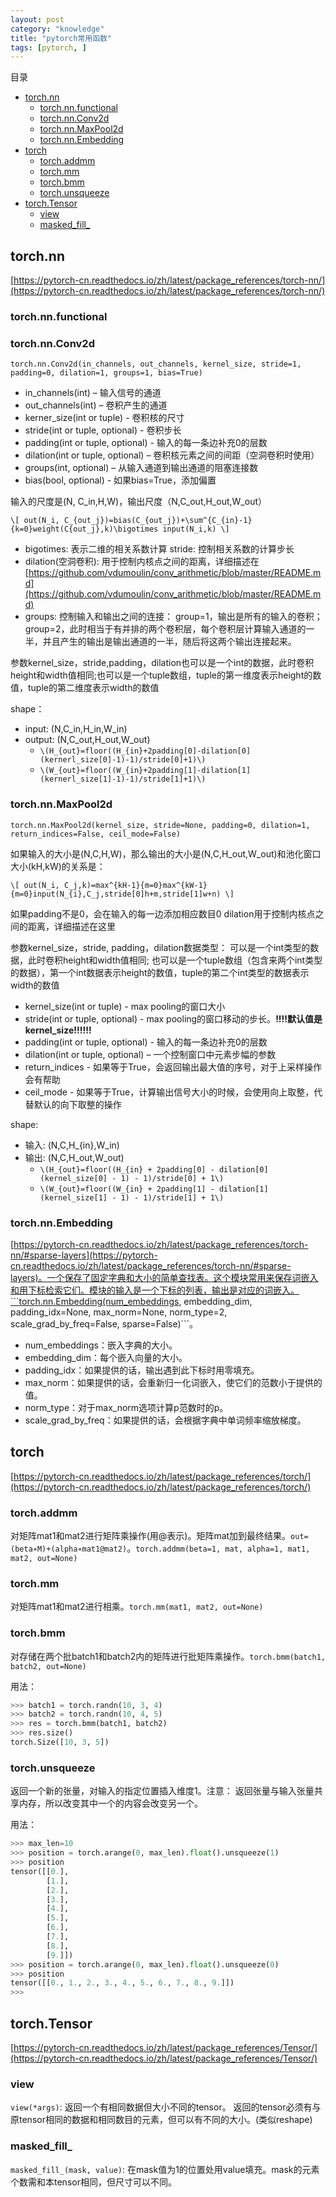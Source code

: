 ```yaml
---
layout: post
category: "knowledge"
title: "pytorch常用函数"
tags: [pytorch, ]
---
```


目录

<!-- TOC -->

- [torch.nn](#torchnn)
    - [torch.nn.functional](#torchnnfunctional)
    - [torch.nn.Conv2d](#torchnnconv2d)
    - [torch.nn.MaxPool2d](#torchnnmaxpool2d)
    - [torch.nn.Embedding](#torchnnembedding)
- [torch](#torch)
    - [torch.addmm](#torchaddmm)
    - [torch.mm](#torchmm)
    - [torch.bmm](#torchbmm)
    - [torch.unsqueeze](#torchunsqueeze)
- [torch.Tensor](#torchtensor)
    - [view](#view)
    - [masked_fill_](#maskedfill)

<!-- /TOC -->

## torch.nn

[https://pytorch-cn.readthedocs.io/zh/latest/package_references/torch-nn/](https://pytorch-cn.readthedocs.io/zh/latest/package_references/torch-nn/)

### torch.nn.functional

### torch.nn.Conv2d

```torch.nn.Conv2d(in_channels, out_channels, kernel_size, stride=1, padding=0, dilation=1, groups=1, bias=True)```

+ in_channels(int) – 输入信号的通道
+ out_channels(int) – 卷积产生的通道
+ kerner_size(int or tuple) - 卷积核的尺寸
+ stride(int or tuple, optional) - 卷积步长
+ padding(int or tuple, optional) - 输入的每一条边补充0的层数
+ dilation(int or tuple, optional) – 卷积核元素之间的间距（空洞卷积时使用）
+ groups(int, optional) – 从输入通道到输出通道的阻塞连接数
+ bias(bool, optional) - 如果bias=True，添加偏置

输入的尺度是(N, C_in,H,W)，输出尺度（N,C_out,H_out,W_out）

`\[
out(N_i, C_{out_j})=bias(C_{out_j})+\sum^{C_{in}-1}{k=0}weight(C{out_j},k)\bigotimes input(N_i,k)
\]`

+ bigotimes: 表示二维的相关系数计算 stride: 控制相关系数的计算步长 
+ dilation(空洞卷积): 用于控制内核点之间的距离，详细描述在[https://github.com/vdumoulin/conv_arithmetic/blob/master/README.md](https://github.com/vdumoulin/conv_arithmetic/blob/master/README.md)
+ groups: 控制输入和输出之间的连接： group=1，输出是所有的输入的卷积；group=2，此时相当于有并排的两个卷积层，每个卷积层计算输入通道的一半，并且产生的输出是输出通道的一半，随后将这两个输出连接起来。

参数kernel_size，stride,padding，dilation也可以是一个int的数据，此时卷积height和width值相同;也可以是一个tuple数组，tuple的第一维度表示height的数值，tuple的第二维度表示width的数值

shape：

+ input: (N,C_in,H_in,W_in) 
+ output: (N,C_out,H_out,W_out)
    + `\(H_{out}=floor((H_{in}+2padding[0]-dilation[0](kernerl_size[0]-1)-1)/stride[0]+1)\)`
    + `\(W_{out}=floor((W_{in}+2padding[1]-dilation[1](kernerl_size[1]-1)-1)/stride[1]+1)\)`

### torch.nn.MaxPool2d

```torch.nn.MaxPool2d(kernel_size, stride=None, padding=0, dilation=1, return_indices=False, ceil_mode=False)```

如果输入的大小是(N,C,H,W)，那么输出的大小是(N,C,H_out,W_out)和池化窗口大小(kH,kW)的关系是：

`\[
out(N_i, C_j,k)=max^{kH-1}{m=0}max^{kW-1}{m=0}input(N_{i},C_j,stride[0]h+m,stride[1]w+n)
\]`

如果padding不是0，会在输入的每一边添加相应数目0 
dilation用于控制内核点之间的距离，详细描述在这里

参数kernel_size，stride, padding，dilation数据类型： 可以是一个int类型的数据，此时卷积height和width值相同; 也可以是一个tuple数组（包含来两个int类型的数据），第一个int数据表示height的数值，tuple的第二个int类型的数据表示width的数值

+ kernel_size(int or tuple) - max pooling的窗口大小
+ stride(int or tuple, optional) - max pooling的窗口移动的步长。**!!!!默认值是kernel_size!!!!!!**
+ padding(int or tuple, optional) - 输入的每一条边补充0的层数
+ dilation(int or tuple, optional) – 一个控制窗口中元素步幅的参数
+ return_indices - 如果等于True，会返回输出最大值的序号，对于上采样操作会有帮助
+ ceil_mode - 如果等于True，计算输出信号大小的时候，会使用向上取整，代替默认的向下取整的操作

shape: 

+ 输入: (N,C,H_{in},W_in) 
+ 输出: (N,C,H_out,W_out) 
    + `\(H_{out}=floor((H_{in} + 2padding[0] - dilation[0](kernel_size[0] - 1) - 1)/stride[0] + 1\)`
    + `\(W_{out}=floor((W_{in} + 2padding[1] - dilation[1](kernel_size[1] - 1) - 1)/stride[1] + 1\)`


### torch.nn.Embedding

[https://pytorch-cn.readthedocs.io/zh/latest/package_references/torch-nn/#sparse-layers](https://pytorch-cn.readthedocs.io/zh/latest/package_references/torch-nn/#sparse-layers)。一个保存了固定字典和大小的简单查找表。这个模块常用来保存词嵌入和用下标检索它们。模块的输入是一个下标的列表，输出是对应的词嵌入。```torch.nn.Embedding(num_embeddings, embedding_dim, padding_idx=None, max_norm=None, norm_type=2, scale_grad_by_freq=False, sparse=False)```。

+ num_embeddings：嵌入字典的大小。
+ embedding_dim：每个嵌入向量的大小。
+ padding_idx：如果提供的话，输出遇到此下标时用零填充。
+ max_norm：如果提供的话，会重新归一化词嵌入，使它们的范数小于提供的值。
+ norm_type：对于max_norm选项计算p范数时的p。
+ scale_grad_by_freq：如果提供的话，会根据字典中单词频率缩放梯度。

## torch

[https://pytorch-cn.readthedocs.io/zh/latest/package_references/torch/](https://pytorch-cn.readthedocs.io/zh/latest/package_references/torch/)

### torch.addmm

对矩阵mat1和mat2进行矩阵乘操作(用@表示)。矩阵mat加到最终结果。```out=(beta∗M)+(alpha∗mat1@mat2)```。```torch.addmm(beta=1, mat, alpha=1, mat1, mat2, out=None)```

### torch.mm

对矩阵mat1和mat2进行相乘。```torch.mm(mat1, mat2, out=None)```

### torch.bmm

对存储在两个批batch1和batch2内的矩阵进行批矩阵乘操作。```torch.bmm(batch1, batch2, out=None)```

用法：

```python
>>> batch1 = torch.randn(10, 3, 4)
>>> batch2 = torch.randn(10, 4, 5)
>>> res = torch.bmm(batch1, batch2)
>>> res.size()
torch.Size([10, 3, 5])
```

### torch.unsqueeze

返回一个新的张量，对输入的指定位置插入维度1。注意： 返回张量与输入张量共享内存，所以改变其中一个的内容会改变另一个。

用法：

```python
>>> max_len=10
>>> position = torch.arange(0, max_len).float().unsqueeze(1)
>>> position
tensor([[0.],
        [1.],
        [2.],
        [3.],
        [4.],
        [5.],
        [6.],
        [7.],
        [8.],
        [9.]])
>>> position = torch.arange(0, max_len).float().unsqueeze(0)
>>> position
tensor([[0., 1., 2., 3., 4., 5., 6., 7., 8., 9.]])
>>>
```

## torch.Tensor

[https://pytorch-cn.readthedocs.io/zh/latest/package_references/Tensor/](https://pytorch-cn.readthedocs.io/zh/latest/package_references/Tensor/)

### view

```view(*args)```: 返回一个有相同数据但大小不同的tensor。 返回的tensor必须有与原tensor相同的数据和相同数目的元素，但可以有不同的大小。(类似reshape)

### masked_fill_

```masked_fill_(mask, value)```: 在mask值为1的位置处用value填充。mask的元素个数需和本tensor相同，但尺寸可以不同。
